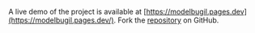 A live demo of the project is available at [https://modelbugil.pages.dev](https://modelbugil.pages.dev/).
Fork the [repository](https://github.com/lecegormey) on GitHub.